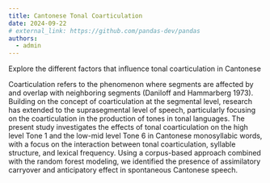 ```yaml
---
title: Cantonese Tonal Coarticulation
date: 2024-09-22
# external_link: https://github.com/pandas-dev/pandas
authors:
  - admin
---
```


Explore the different factors that influence tonal coarticulation in Cantonese

<!--more-->

Coarticulation refers to the phenomenon where segments are affected by and overlap with neighboring segments (Daniloff and Hammarberg 1973). Building on the concept of coarticulation at the segmental level, research has extended to the suprasegmental level of speech, particularly focusing on the coarticulation in the production of tones in tonal languages. The present study investigates the effects of tonal coarticulation on the high level Tone 1 and the low-mid level Tone 6 in Cantonese monosyllabic words, with a focus on the interaction between tonal coarticulation, syllable structure, and lexical frequency. Using a corpus-based approach combined with the random forest modeling, we identified the presence of assimilatory carryover and anticipatory effect in spontaneous Cantonese speech.

